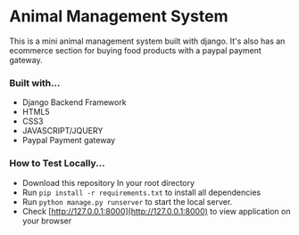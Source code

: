 # Animal Management System

This is a mini animal management system built with django. It's also has an ecommerce section for buying food products with a paypal payment gateway.

### Built with...

* Django Backend Framework
* HTML5
* CSS3
* JAVASCRIPT/JQUERY
* Paypal Payment gateway


### How to Test Locally...

* Download this repository
In your root directory
* Run `pip install -r requirements.txt` to install all dependencies
* Run `python manage.py runserver` to start the local server.
* Check [http://127.0.0.1:8000](http://127.0.0.1:8000) to view application on your browser
